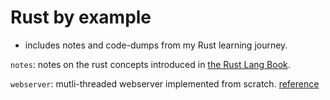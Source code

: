 # Rust by example
- includes notes and code-dumps from my Rust learning journey.

`notes`: notes on the rust concepts introduced in [the Rust Lang Book](https://doc.rust-lang.org/book/title-page.html).

`webserver`: mutli-threaded webserver implemented from scratch. [reference](https://doc.rust-lang.org/book/ch20-00-final-project-a-web-server.html)
